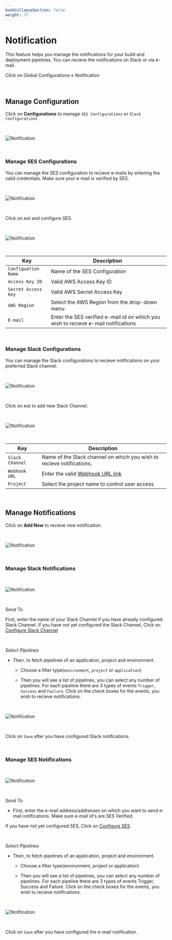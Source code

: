 ```yaml
---
bookCollapseSection: false
weight: 37
---
```


# Notification

This feature helps you manage the notifications for your build and deployment pipelines. You can recieve the notifications on Slack or via e-mail.

Click on Global Configurations-> Notification

<br />

## **Manage Configuration**

Click on **Configurations** to manage `SES Configurations` or `Slack Configurations`

&nbsp;&nbsp;

![Notification](../../not2.jpg  "Notification")

&nbsp;&nbsp;

### **Manage SES Configurations**

You can manage the SES configuration to recieve e-mails by entering the valid credentials. Make sure your e-mail is verified by SES. 

&nbsp;&nbsp;

![Notification](../../not1.jpg  "Notification")

<br />

Click on `Add` and configure SES.

&nbsp;&nbsp;

![Notification](../../not3.jpg  "Notification")

&nbsp;&nbsp;

Key | Description
----|----
`Configuation Name` | Name of the SES Configuration 
`Access Key ID` | Valid AWS Access Key ID
`Secret Access Key` | Valid AWS Secret Access Key
`AWS Region` | Select the AWS Region from the drop-down menu 
`E-mail`     | Enter the SES verified e-mail id on which you wish to recieve e-mail notifications

&nbsp;&nbsp;

### **Manage Slack Configurations**

You can manage the Slack configurations to recieve notifications on your preferred Slack channel.

&nbsp;&nbsp;

![Notification](../../not4.jpg "Notification")


<br />

Click on `Add` to add new Slack Channel.

&nbsp;&nbsp;

![Notification](../../not5.jpg  "Notification")

&nbsp;&nbsp;

Key | Description
----|----
`Slack Channel` | Name of the Slack channel on which you wish to recieve notifications.
`Webhook URL` | Enter the valid [Webhook URL link](https://slack.com/intl/en-gb/help/articles/115005265063-Incoming-webhooks-for-Slack) 
`Project` | Select the project name to control user access

&nbsp;&nbsp;

## **Manage Notifications**

Click on **Add New** to recieve new notification.

&nbsp;&nbsp;

![Notification](../../notifi7.jpg  "Notification")

&nbsp;&nbsp;

### **Manage Slack Notifications**

&nbsp;&nbsp;

![Notification](../../notifi6.jpg  "Notification")

&nbsp;&nbsp;

*Send To*

First, enter the name of your Slack Channel if you have already configured Slack Channel. 
If you have not yet configured the Slack Channel, Click on [Configure Slack Channel](https://docs.devtron.ai/docs/reference/manage-notifications/#manage-slack-configurations)

<br />

*Select Pipelines*

* Then, to fetch pipelines of an application, project and environment.

   * Choose a filter type(`environment`, `project` or `application`)

   * Then you will see a list of pipelines, you can select any number of pipelines. For each pipeline there are 3 types of events `Trigger`, `Success` and `Failure`. Click on the check boxes for the events, you wish to recieve notifications. 

&nbsp;&nbsp;

![Notification](../../not10.jpg  "Notification")

<br />

Click on `Save` after you have configured Slack notifications. 

<br />

### Manage SES Notifications

&nbsp;&nbsp;

![Notification](../../notifi6.jpg  "Notification")

&nbsp;&nbsp;

*Send To*

* First, enter the e-mail address/addresses on which you want to send e-mail notifications. Make sure e-mail id's are SES Verified.

If you have not yet configured SES, Click on [Configure SES](https://docs.devtron.ai/docs/reference/manage-notifications/#manage-ses-configurations)

<br />

*Select Pipelines*

* Then, to fetch pipelines of an application, project and environment.

   * Choose a filter type(environment, project or application)

   * Then you will see a list of pipelines, you can select any number of pipelines. For each pipeline there are 3 types of events Trigger, Success and Failure. Click on the check boxes for the events, you wish to recieve notifications. 

&nbsp;&nbsp;

![Notification](../../not9.jpg  "Notification")

<br />

Click on `Save` after you have configured the e-mail notification.


